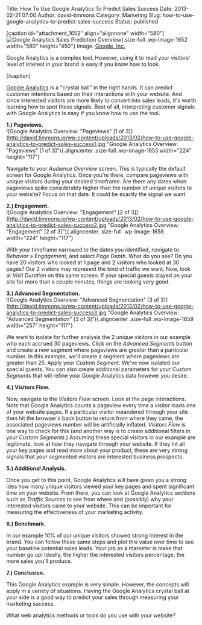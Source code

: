 Title: How To Use Google Analytics To Predict Sales Success
Date: 2013-02-21 07:00
Author: david-timmons
Category: Marketing
Slug: how-to-use-google-analytics-to-predict-sales-success
Status: published

\[caption id="attachment\_1652" align="alignnone" width="580"\]![Google
Analytics Sales Prediction
Overview](http://david.timmons.io/wp-content/uploads/2013/02/how-to-use-google-analytics-to-predict-sales-success0.jpg "How To Use Google Analytics To Predict Sales Success"){.size-full
.wp-image-1652 width="580" height="450"} Image: [Google,
Inc.](http://www.google.com/analytics/ "Click here to visit the Google Analytics website.")

Google Analytics is a complex tool. However, using it to read your
visitors' level of interest in your brand is easy if you know how to
look.

\[/caption\]

[Google
Analytics](http://www.google.com/analytics/ "Click here to visit the Google Analytics website.")
is a "crystal ball" in the right hands. It can predict customer
intentions based on their interactions with your website. And since
interested visitors are more likely to convert into sales leads, it's
worth learning how to spot these signals. Best of all, interpreting
customer signals with Google Analytics is easy if you know how to use
the tool.

**1.) Pageviews.**  
![Google Analytics Overview: "Pageviews" \[1 of
3\]](http://david.timmons.io/wp-content/uploads/2013/02/how-to-use-google-analytics-to-predict-sales-success1.jpg "Google Analytics Overview: "Pageviews" [1 of 3]"){.aligncenter
.size-full .wp-image-1655 width="224" height="117"}

Navigate to your *Audience Overview* screen. This is typically the
default screen for Google Analytics. Once you're there, compare
pageviews with unique visitors during your desired timeframe. Are there
any dates when pageviews spike considerably higher than the number of
unique visitors to your website? Focus on that date. It could be exactly
the signal we want.

**2.) Engagement.**  
![Google Analytics Overview: "Engagement" \[2 of
3\]](http://david.timmons.io/wp-content/uploads/2013/02/how-to-use-google-analytics-to-predict-sales-success2.jpg "Google Analytics Overview: "Engagement" [2 of 3]"){.aligncenter
.size-full .wp-image-1658 width="224" height="117"}

With your timeframe narrowed to the dates you identified, navigate to
*Behavior » Engagement*, and select *Page Depth*. What do you see? Do
you have 20 visitors who looked at 1 page and 2 visitors who looked at
30 pages? Our 2 visitors may represent the kind of traffic we want. Now,
look at *Visit Duration* on this same screen. If your special guests
stayed on your site for more than a couple minutes, things are looking
very good.

**3.) Advanced Segmentation.**  
![Google Analytics Overview: "Advanced Segmentation" \[3 of
3\]](http://david.timmons.io/wp-content/uploads/2013/02/how-to-use-google-analytics-to-predict-sales-success3.jpg "Google Analytics Overview: "Advanced Segmentation" [3 of 3]"){.aligncenter
.size-full .wp-image-1659 width="257" height="117"}

We want to isolate for further analysis the 2 unique visitors in our
example who each accrued 30 pageviews. Click on the *Advanced Segments*
button and create a new segment where pageviews are greater than a
particular number. In this example, we'll create a segment where
pageviews are greater than 25. Apply your *Custom Segment*. We've now
isolated our special guests. You can also create additional parameters
for your *Custom Segments* that will refine your Google Analytics data
however you desire.

**4.) Visitors Flow.**

Now, navigate to the *Visitors Flow* screen. Look at the page
interactions. Note that Google Analytics counts a pageview every time a
visitor loads one of your website pages. If a particular visitor
meandered through your site then hit the browser's back button to return
from where they came, the associated pageviews number will be
artificially inflated. *Visitors Flow* is one way to check for this (and
another way is to create additional filters in your *Custom Segments*.)
Assuming these special visitors in our example are legitimate, look at
how they navigate through your website. If they hit all your key pages
and read more about your product, these are very strong signals that
your segmented visitors are interested business prospects.

**5.) Additional Analysis.**

Once you get to this point, Google Analytics will have given you a
strong idea how many unique visitors viewed your key pages and spent
significant time on your website. From there, you can look at Google
Analytics sections such as *Traffic Sources* to see from where and
(possibly) why your interested visitors came to your website. This can
be important for measuring the effectiveness of your marketing activity.

**6.) Benchmark.**

In our example 10% of our unique visitors showed strong interest in the
brand. You can follow these same steps and plot this value over time to
see your baseline potential sales leads. Your job as a marketer is make
that number go up! Ideally, the higher the interested visitors
percentage, the more sales you'll produce.

**7.) Conclusion.**

This Google Analytics example is very simple. However, the concepts will
apply in a variety of situations. Having the Google Analytics crystal
ball at your side is a good way to predict your sales through measuring
your marketing success.

What web analytics methods or tools do you use with *your* website?
